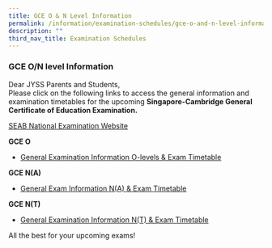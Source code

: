 ```yaml
---
title: GCE O & N Level Information
permalink: /information/examination-schedules/gce-o-and-n-level-information/
description: ""
third_nav_title: Examination Schedules
---
```

### **GCE O/N level Information**
Dear JYSS Parents and Students, <br>
Please click on the following links to access the general information and examination timetables for the upcoming **Singapore-Cambridge General Certificate of Education Examination.**

[SEAB National Examination Website](https://www.seab.gov.sg/)

**GCE O**<br>
*   [General Examination Information O-levels & Exam Timetable](https://www.seab.gov.sg/home/examinations/gce-o-level)

**GCE N(A)**<br>
*   [General Exam Information N(A) & Exam Timetable](https://www.seab.gov.sg/home/examinations/gce-n(a)-level)

**GCE N(T)**<br>
*   [General Examination Information N(T) & Exam Timetable](https://www.seab.gov.sg/home/examinations/gce-n(t)-level)

All the best for your upcoming exams!
